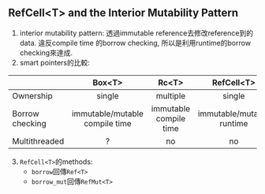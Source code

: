 ## RefCell\<T\> and the Interior Mutability Pattern
1. interior mutability pattern: 透過immutable reference去修改reference到的data. 違反compile time
的borrow checking, 所以是利用runtime的borrow checking來達成.
2. smart pointers的比較:

|                 |             Box\<T\>              |          Rc\<T\>          |         RefCell\<T\>         |
| --------------- | :-------------------------------: | :-----------------------: | :--------------------------: |
| Ownership       |              single               |         multiple          |            single            |
| Borrow checking | immutable/mutable<br>compile time | immutable<br>compile time | immutable/mutable<br>runtime |
| Multithreaded   |                 ?                 |            no             |              no              |

3. `RefCell<T>`的methods:
    - `borrow`回傳`Ref<T>`
    - `borrow_mut`回傳`RefMut<T>`
